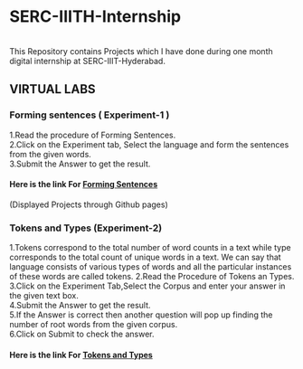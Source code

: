 # SERC-IIITH-Internship
<br>
This Repository contains Projects which I have done during one month digital internship at SERC-IIIT-Hyderabad.

##  VIRTUAL LABS
### Forming sentences ( Experiment-1 )
   1.Read the procedure of Forming Sentences. <br>
   2.Click on the Experiment tab, Select the language and form the sentences from the given words.<br>
   3.Submit the Answer to get the result.<br>
   
 #### Here is the link For [Forming Sentences](https://shamshadshaik44.github.io/SERC-IIITH-Internship/Codes/index.html)<br>
(Displayed Projects through Github pages)
### Tokens and Types (Experiment-2)
   1.Tokens correspond to the total number of word counts in a text while type corresponds to the total count of unique words in a text. We can say that language      consists of various types of words and all the particular instances of these words are called tokens.
   2.Read the Procedure of Tokens an Types.<br>
   3.Click on the Experiment Tab,Select the Corpus and enter your answer in the given text box.<br>
   4.Submit the Answer to get the result.<br>
   5.If the Answer is correct then another question will pop up finding the number of root words from the given corpus.<br>
   6.Click on Submit to check the answer.<br>
   #### Here is the link For [Tokens and Types](https://shamshadshaik44.github.io/SERC-IIITH-Internship/Codes/index2.html)
